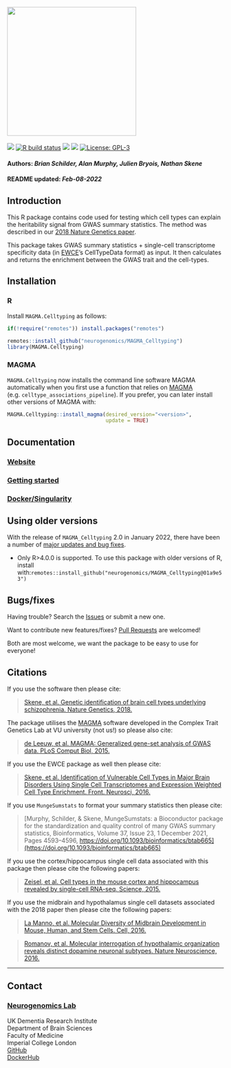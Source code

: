 <img src='https://github.com/neurogenomics/MAGMA_Celltyping/raw/master/inst/hex/hex.png' height='300'><br><br>
[![](https://img.shields.io/badge/devel%20version-2.0.1-black.svg)](https://github.com/neurogenomics/MAGMA_Celltyping)
[![R build
status](https://github.com/neurogenomics/MAGMA_Celltyping/workflows/R-CMD-check-bioc/badge.svg)](https://github.com/neurogenomics/MAGMA_Celltyping/actions)
[![](https://img.shields.io/github/last-commit/neurogenomics/MAGMA_Celltyping.svg)](https://github.com/neurogenomics/MAGMA_Celltyping/commits/master)
[![](https://codecov.io/gh/neurogenomics/MAGMA_Celltyping/branch/master/graph/badge.svg)](https://codecov.io/gh/neurogenomics/MAGMA_Celltyping)
[![License:
GPL-3](https://img.shields.io/badge/license-GPL--3-blue.svg)](https://cran.r-project.org/web/licenses/GPL-3)
<h4>
Authors: <i>Brian Schilder, Alan Murphy, Julien Bryois, Nathan Skene</i>
</h4>
<h4>
README updated: <i>Feb-08-2022</i>
</h4>

## Introduction

This R package contains code used for testing which cell types can
explain the heritability signal from GWAS summary statistics. The method
was described in our [2018 Nature Genetics
paper](https://www.nature.com/articles/s41588-018-0129-5).

This package takes GWAS summary statistics + single-cell transcriptome
specificity data (in [EWCE](https://github.com/NathanSkene/EWCE)’s
CellTypeData format) as input. It then calculates and returns the
enrichment between the GWAS trait and the cell-types.

## Installation

### R

Install `MAGMA.Celltyping` as follows:

``` r
if(!require("remotes")) install.packages("remotes")

remotes::install_github("neurogenomics/MAGMA_Celltyping")
library(MAGMA.Celltyping)
```

### MAGMA

`MAGMA.Celltyping` now installs the command line software MAGMA
automatically when you first use a function that relies on
[MAGMA](https://ctg.cncr.nl/software/magma)
(e.g. `celltype_associations_pipeline`). If you prefer, you can later
install other versions of MAGMA with:

``` r
MAGMA.Celltyping::install_magma(desired_version="<version>",
                                update = TRUE)
```

## Documentation

### [Website](https://neurogenomics.github.io/MAGMA_Celltyping/)

### [Getting started](https://neurogenomics.github.io/MAGMA_Celltyping/articles/MAGMA.Celltyping.html)

### [Docker/Singularity](https://neurogenomics.github.io/MAGMA_Celltyping/articles/docker)

## Using older versions

With the release of `MAGMA_Celltyping` 2.0 in January 2022, there have
been a number of [major updates and bug
fixes](https://github.com/neurogenomics/MAGMA_Celltyping/pull/93).

-   Only R&gt;4.0.0 is supported. To use this package with older
    versions of R, install
    with:`remotes::install_github("neurogenomics/MAGMA_Celltyping@01a9e53")`

## Bugs/fixes

Having trouble? Search the
[Issues](https://github.com/neurogenomics/MAGMA_Celltyping/issues) or
submit a new one.

Want to contribute new features/fixes? [Pull
Requests](https://github.com/neurogenomics/MAGMA_Celltyping/pulls) are
welcomed!

Both are most welcome, we want the package to be easy to use for
everyone!

## Citations

If you use the software then please cite:

> [Skene, et al. Genetic identification of brain cell types underlying
> schizophrenia. Nature Genetics,
> 2018.](https://www.nature.com/articles/s41588-018-0129-5)

The package utilises the [MAGMA](https://ctg.cncr.nl/software/magma)
software developed in the Complex Trait Genetics Lab at VU university
(not us!) so please also cite:

> [de Leeuw, et al. MAGMA: Generalized gene-set analysis of GWAS data.
> PLoS Comput Biol,
> 2015.](https://journals.plos.org/ploscompbiol/article?id=10.1371%2Fjournal.pcbi.1004219)

If you use the EWCE package as well then please cite:

> [Skene, et al. Identification of Vulnerable Cell Types in Major Brain
> Disorders Using Single Cell Transcriptomes and Expression Weighted
> Cell Type Enrichment. Front. Neurosci,
> 2016.](https://www.frontiersin.org/articles/10.3389/fnins.2016.00016/full)

If you use `MungeSumstats` to format your summary statistics then please
cite:

> [Murphy, Schilder, & Skene, MungeSumstats: a Bioconductor package for
> the standardization and quality control of many GWAS summary
> statistics, Bioinformatics, Volume 37, Issue 23, 1 December 2021,
> Pages 4593–4596,
> https://doi.org/10.1093/bioinformatics/btab665](https://doi.org/10.1093/bioinformatics/btab665)

If you use the cortex/hippocampus single cell data associated with this
package then please cite the following papers:

> [Zeisel, et al. Cell types in the mouse cortex and hippocampus
> revealed by single-cell RNA-seq. Science,
> 2015.](https://doi.org/10.1126/science.aaa1934)

If you use the midbrain and hypothalamus single cell datasets associated
with the 2018 paper then please cite the following papers:

> [La Manno, et al. Molecular Diversity of Midbrain Development in
> Mouse, Human, and Stem Cells. Cell,
> 2016.](https://doi.org/10.1016/j.cell.2016.09.027)

> [Romanov, et al. Molecular interrogation of hypothalamic organization
> reveals distinct dopamine neuronal subtypes. Nature Neuroscience,
> 2016.](https://doi.org/10.1038/nn.4462)

<hr>

## Contact

### [Neurogenomics Lab](https://www.neurogenomics.co.uk/)

UK Dementia Research Institute  
Department of Brain Sciences  
Faculty of Medicine  
Imperial College London  
[GitHub](https://github.com/neurogenomics)  
[DockerHub](https://hub.docker.com/orgs/neurogenomicslab)

<br>
